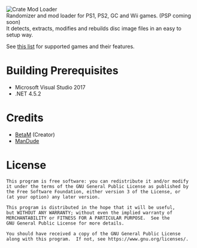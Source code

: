 ![Crate Mod Loader](../master/CrateModLoader/Resources/cml_header.png)  
Randomizer and mod loader for PS1, PS2, GC and Wii games. (PSP coming soon)  
It detects, extracts, modifies and rebuilds disc image files in an easy to setup way.  
  
See [this list](../master/GAMES.md) for supported games and their features.

# Building Prerequisites

- Microsoft Visual Studio 2017
- .NET 4.5.2

# Credits

- [BetaM](https://www.youtube.com/channel/UCL-EwV5XqypMUJ5zVHaBjAw) (Creator)    
- [ManDude](https://github.com/ManDude)  

# License

    This program is free software: you can redistribute it and/or modify
    it under the terms of the GNU General Public License as published by
    the Free Software Foundation, either version 3 of the License, or
    (at your option) any later version.

    This program is distributed in the hope that it will be useful,
    but WITHOUT ANY WARRANTY; without even the implied warranty of
    MERCHANTABILITY or FITNESS FOR A PARTICULAR PURPOSE.  See the
    GNU General Public License for more details.

    You should have received a copy of the GNU General Public License
    along with this program.  If not, see https://www.gnu.org/licenses/.
